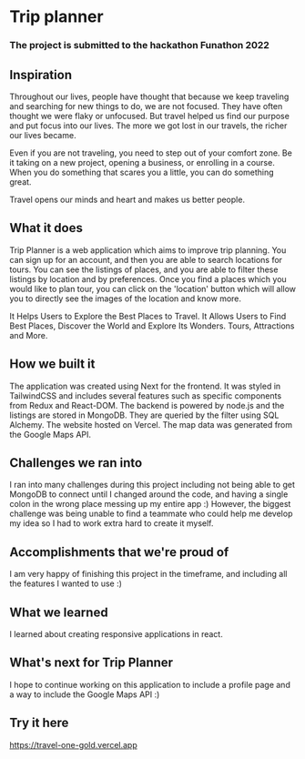 # Trip planner

### The project is submitted to the hackathon Funathon 2022

## Inspiration

Throughout our lives, people have thought that because we keep traveling and searching for new things to do, we are not focused. They have often thought we were flaky or unfocused. But travel helped us find our purpose and put focus into our lives. The more we got lost in our travels, the richer our lives became.

Even if you are not traveling, you need to step out of your comfort zone. Be it taking on a new project, opening a business, or enrolling in a course. When you do something that scares you a little, you can do something great.

Travel opens our minds and heart and makes us better people.


## What it does

Trip Planner is a web application which aims to improve trip planning. You can sign up for an account, and then you are able to search locations for tours. You can see the listings of places, and you are able to filter these listings by location and by preferences. Once you find a places which you would like to plan tour, you can click on the 'location' button which will allow you to directly see the images of the location and know more.

It Helps Users to Explore the Best Places to Travel. It Allows Users to Find Best Places, Discover the World and Explore Its Wonders. Tours, Attractions and More.


## How we built it

The application was created using Next for the frontend. It was styled in TailwindCSS and includes several features such as specific components from Redux and React-DOM. The backend is powered by node.js and the listings are stored in MongoDB. They are queried by the filter using SQL Alchemy. The website hosted on Vercel. The map data was generated from the Google Maps API.


## Challenges we ran into

I ran into many challenges during this project including not being able to get MongoDB to connect until I changed around the code, and having a single colon in the wrong place messing up my entire app :) However, the biggest challenge was being unable to find a teammate who could help me develop my idea so I had to work extra hard to create it myself.


## Accomplishments that we're proud of

I am very happy of finishing this project in the timeframe, and including all the features I wanted to use :)


## What we learned

I learned about creating responsive applications in react.


## What's next for Trip Planner

I hope to continue working on this application to include a profile page and a way to include the Google Maps API :)


## Try it here

https://travel-one-gold.vercel.app
